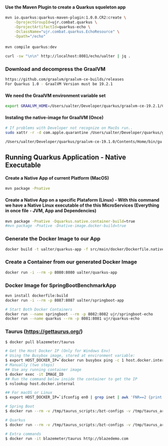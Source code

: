 #### Use the Maven Plugin to create a Quarkus squeleton app
```bash
mvn io.quarkus:quarkus-maven-plugin:1.0.0.CR2:create \
    -DprojectGroupId=ujr.combat.quarkus \
    -DprojectArtifactId=quarkus-echo \
    -DclassName="ujr.combat.quarkus.EchoResource" \
    -Dpath="/echo"
```

####
```bash
mvn compile quarkus:dev

curl -sw "\n\n" http://localhost:8081/echo/ualter | jq .
```

### Download and decompress the GraalVM
```bash
https://github.com/graalvm/graalvm-ce-builds/releases
For Quarkus 1.0 - GraalVM Version must be 19.2.1

```

#### We need the GraalVM environment variable set
```bash
export GRAALVM_HOME=/Users/ualter/Developer/quarkus/graalvm-ce-19.2.1/Contents/Home/
```

#### Instaling the native-image for GraalVM (Once)
```bash
# If problems with Developer not recognize on MacOs run..
sudo xattr -r -d com.apple.quarantine /Users/ualter/Developer/quarkus/graalvm-ce-19.2.1

/Users/ualter/Developer/quarkus/graalvm-ce-19.1.0/Contents/Home/bin/gu install native-image
```

## Running Quarkus Application - Native Executable 
#### Create a Native App of current Platform (MacOS) 
```bash
mvn package -Pnative
```
#### Create a Native App on a specific Plataform (Linux) - With this command we have a Native Linux executable of the this MicroServices (Everything in once file - JVM, App and Dependencies)
```bash
mvn package -Pnative -Dquarkus.native.container-build=true
#mvn package -Pnative -Dnative-image.docker-build=true 
```


### Generate the Docker Image to our App
```bash
docker build -t ualter/quarkus-app -f src/main/docker/Dockerfile.native .
```

### Create a Container from our generated Docker Image
```bash
docker run -i --rm -p 8080:8080 ualter/quarkus-app 
```

### Docker Image for SpringBootBenchmarkApp
```bash
mvn install dockerfile:build  
docker run -i --rm -p 8087:8087 ualter/springboot-app

# Start Both Docker Containers
docker run --name springboot --rm -p 8082:8082 ujr/springboot-echo
docker run --name quarkus --rm -p 8081:8081 ujr/quarkus-echo
```


### Taurus (https://gettaurus.org/)
```bash
$ docker pull blazemeter/taurus

# Get the Host Docker IP (Only for Windows Env)
# Using the Busybox image, stored at environment variable:
$ export HOST_DOCKER_IP=`docker run busybox ping -c 1 host.docker.internal | awk 'FNR==2 {print $4}' | sed s'/.$//'`
# Manually (two steps)
## Use any running container image
$ docker exec -it IMAGE_ID
## Run the command below inside the container to get the IP  
$ nslookup host.docker.internal

## For macOS or Linux
$ export HOST_DOCKER_IP=`ifconfig en0 | grep inet | awk 'FNR==2 {print $2}'`

# Spring Boot
$ docker run --rm -v /tmp/taurus_scripts:/bzt-configs -v /tmp/taurus_artifacts_springboot:/tmp/artifacts -it blazemeter/taurus script_taurus_springboot-echo.yaml -o settings.env.HOST_DOCKER_IP=$HOST_DOCKER_IP

# Quarkus
$ docker run --rm -v /tmp/taurus_scripts:/bzt-configs -v /tmp/taurus_artifacts_quarkus:/tmp/artifacts -it blazemeter/taurus script_taurus_quarkus-echo.yaml -o settings.env.HOST_DOCKER_IP=$HOST_DOCKER_IP

# Extra commands
$ docker run -it blazemeter/taurus http://blazedemo.com
```
